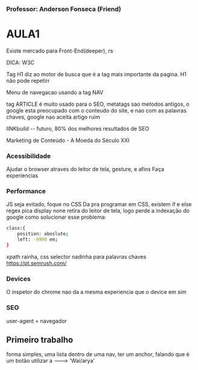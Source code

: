 ### Professor: Anderson Fonseca (Friend)

# AULA1   
Existe mercado para Front-End(deeper), rs

DICA: W3C

Tag H1 diz ao motor de busca que é a tag mais importante da pagina.
H1 não pode repetirr

Menu de navegacao usando a tag NAV

tag ARTICLE é muito usado para o SEO, metatags sao metodos antigos, o google esta preocupado com o conteudo do site, e nao com as palavras chaves, google nao aceita artigo ruim

lINKbuild -- futuro, 80% dos melhores resultados de SEO

Marketing de Conteúdo - A Moeda do Século XXI

### Acessibilidade
Ajudar o browser atraves do leitor de tela, gesture, e afins
Faça experiencias


### Performance
JS seja evitado, foque no CSS
Da pra programar em CSS, existem if e else
regex pica
display none retira do leitor de tela, logo perde a indexação do google
como solucionar esse problema:
```sh
class:{
    position: aboslute;
    left: -9999 em;
}
```
xpath rainha, css selector nadinha
para palavras chaves https://pt.semrush.com/

### Devices
O inspetor do chrome nao da a mesma experiencia que o device em sim

### SEO

user-agent = navegador

## Primeiro trabalho
forma simples, uma lista dentro de uma nav, ter um anchor, falando que é um botão
utilizar a ---> 'Wai/arya'
